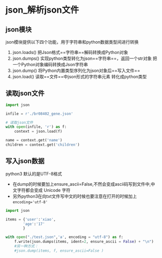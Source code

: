 # json_解析json文件

## json模块

json模块提供以下四个功能，用于字符串和python数据类型间进行转换

1. json.loads() 把Json格式==字符串==解码转换成Python对象
2. json.dumps() 实现python类型转化为json==字符串==，返回一个str对象 把一个Python对象编码转换成Json字符串
3. json.dump()  将Python内置类型序列化为json对象后==写入文件==
4. json.load()  读取==文件==中json形式的字符串元素 转化成python类型

## 读取json文件

```python
import json

infile = r'./br08402_gene.json'

# 读取json文件
with open(infile, 'r') as f:
    context = json.load(f)

name = context.get('name')
children = context.get('children')
```

## 写入json数据

python3 默认的是UTF-8格式

- 在dump的时候要加上ensure_ascii=False,不然会变成ascii码写到文件中,中文字符都会变成 Unicode 字符
- 另外python3在向txt文件写中文的时候也要注意在打开的时候加上```encoding='utf-8'```

```python
import json

items = {'user':'xiao',
        'age':'17'
        }

with open("./test.json",'a', encoding = "utf-8") as f:
    f.write(json.dumps(items, ident=2, ensure_ascii = False) + "\n")
    #另一种方式：
    #json.dump(items, f, ensure_ascii=False )
```
